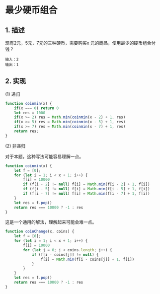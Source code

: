 # 最少硬币组合

## 1. 描述

现有2元，5元，7元的三种硬币，需要购买x 元的商品，使用最少的硬币组合付钱？

```text
输入：2
输出：1 
```

## 2. 实现

(1) 递归

```js
function coinmin(x) {
    if(x === 0) return 0
    let res = 1000
    if(x >= 2) res = Math.min(coinmin(x - 2) + 1, res)
    if(x >= 5) res = Math.min(coinmin(x - 5) + 1, res)
    if(x >= 7) res = Math.min(coinmin(x - 7) + 1, res)
    return res;
}
```

(2) 非递归

对于本题，这种写法可能容易理解一点。

```js
function coinmin(x) {
    let f = [0];
    for (let i = 1; i < x + 1; i++) {
        f[i] = 10000
        if (f[i - 2] != null) f[i] = Math.min(f[i - 2] + 1, f[i])
        if (f[i - 5] != null) f[i] = Math.min(f[i - 5] + 1, f[i])
        if (f[i - 7] != null) f[i] = Math.min(f[i - 7] + 1, f[i])
    }
    let res = f.pop()
    return res === 10000 ? -1 : res
}
```

这是一个通用的解法，理解起来可能会难一点。

```js
function coinChange(x, coins) {
    let f = [0];
    for (let i = 1; i < x + 1; i++) {
        f[i] = 10000
        for (let j = 0; j < coins.length; j++) {
            if (f[i - coins[j]] != null) {
                f[i] = Math.min(f[i - coins[j]] + 1, f[i])
            }
        }
    }
    let res = f.pop()
    return res === 10000 ? -1 : res
}
```

 
 <comment-comment/> 
 